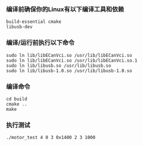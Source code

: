 ### 编译前确保你的Linux有以下编译工具和依赖
```
build-essential cmake
libusb-dev
```

### 编译/运行前执行以下命令
```
sudo ln lib/libECanVci.so /usr/lib/libECanVci.so
sudo ln lib/libECanVci.so /usr/lib/libECanVci.so.1
sudo ln lib/libusb.so /usr/lib/libusb.so
sudo ln lib/libusb-1.0.so /usr/lib/libusb-1.0.so
```

### 编译命令
```
cd build
cmake ..
make
```

### 执行测试
```
./motor_test 4 0 3 0x1400 2 3 1000
```